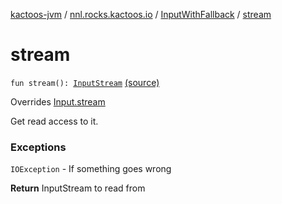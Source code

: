 [kactoos-jvm](../../index.md) / [nnl.rocks.kactoos.io](../index.md) / [InputWithFallback](index.md) / [stream](./stream.md)

# stream

`fun stream(): `[`InputStream`](http://docs.oracle.com/javase/8/docs/api/java/io/InputStream.html) [(source)](https://github.com/neonailol/kactoos/blob/master/kactoos-jvm/src/main/kotlin/nnl/rocks/kactoos/io/InputWithFallback.kt#L50)

Overrides [Input.stream](../../nnl.rocks.kactoos/-input/stream.md)

Get read access to it.

### Exceptions

`IOException` - If something goes wrong

**Return**
InputStream to read from

